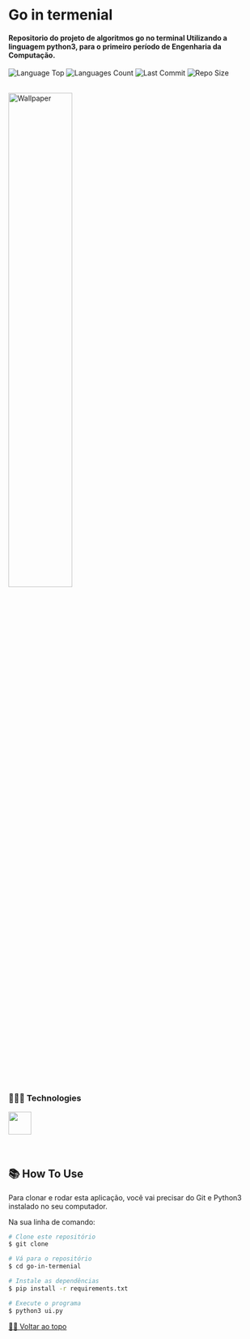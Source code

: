 # Go in termenial  
  
<h4> Repositorio do projeto de algoritmos go no terminal  Utilizando a linguagem python3, para o primeiro período de Engenharia da Computação.
</h4>    
  
  
<p>
<!-- Image Shields -->
<img  alt="Language Top"  src="https://img.shields.io/github/languages/top/Dcorder123/go-in-termenial">
<img  alt="Languages Count"  src="https://img.shields.io/github/languages/count/Dcorder123/go-in-termenial">
<img  alt="Last Commit"  src="https://img.shields.io/github/last-commit/Dcorder123/go-in-termenial">
<img  alt="Repo Size"  src="https://img.shields.io/github/repo-size/Dcorder123/go-in-termenial">
</a>
</p>
<br>

<img  alt="Wallpaper"  src="https://www.google.com/url?sa=i&url=https%3A%2F%2Fwww.gettyimages.pt%2Ffotos%2Fjogo-do-go&psig=AOvVaw2M9hBTq1Eozr6OvbEE3R0_&ust=1685374788742000&source=images&cd=vfe&ved=0CBEQjRxqFwoTCKDZwL2smP8CFQAAAAAdAAAAABAE?width=815&height=458" width="50%">

<br> 

### 👨🏻‍💻 Technologies

<img src="https://cdn.iconscout.com/icon/free/png-256/python-3521655-2945099.png" width="45"> &nbsp;

<br>

<h2>📚 How To Use</h2>
<p>Para clonar e rodar esta aplicação, você vai precisar do Git e Python3 instalado no seu computador.</p>
<p>Na sua linha de comando:</p>

```bash
# Clone este repositório
$ git clone

# Vá para o repositório
$ cd go-in-termenial

# Instale as dependências
$ pip install -r requirements.txt

# Execute o programa
$ python3 ui.py
```



[☝🏽 Voltar ao topo](#go-in-termenial )<br>


</div>
